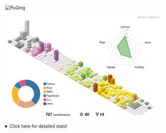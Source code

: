 ![PuQing](https://user-images.githubusercontent.com/27223114/171565019-9a56fae6-b08b-421f-99db-7e830da42371.png)

![](./profile-3d-contrib/profile-season-animate.svg)

<details>
<summary>Click here for detailed stats!</summary>

<!--START_SECTION:waka-->
![Lines of code](https://img.shields.io/badge/From%20Hello%20World%20I%27ve%20Written-1.7%20million%20lines%20of%20code-blue)

**🐱 My GitHub Data** 

> 📦 416.8 kB Used in GitHub's Storage 
 > 
> 🏆 6 Contributions in the Year 2025
 > 
> 🚫 Not Opted to Hire
 > 
> 📜 37 Public Repositories 
 > 
> 🔑 33 Private Repositories 
 > 
**I'm an Early 🐤** 

```text
🌞 Morning                744 commits         ██░░░░░░░░░░░░░░░░░░░░░░░   08.35 % 
🌆 Daytime                3964 commits        ███████████░░░░░░░░░░░░░░   44.50 % 
🌃 Evening                2020 commits        ██████░░░░░░░░░░░░░░░░░░░   22.68 % 
🌙 Night                  2179 commits        ██████░░░░░░░░░░░░░░░░░░░   24.46 % 
```


📊 **This Week I Spent My Time On** 

```text
💬 Programming Languages: 
PPTMan                   1 hr 52 mins        ████████░░░░░░░░░░░░░░░░░   30.92 % 
Other                    1 hr 31 mins        ██████░░░░░░░░░░░░░░░░░░░   25.26 % 
Music                    1 hr 16 mins        █████░░░░░░░░░░░░░░░░░░░░   20.97 % 
Reading Paper            40 mins             ███░░░░░░░░░░░░░░░░░░░░░░   11.10 % 
Communicating            33 mins             ██░░░░░░░░░░░░░░░░░░░░░░░   09.34 % 

🔥 Editors: 
MicrosoftPowerPoint      1 hr 52 mins        ████████░░░░░░░░░░░░░░░░░   30.92 % 
Telegram                 1 hr 30 mins        ██████░░░░░░░░░░░░░░░░░░░   24.93 % 
NetEaseMusic             1 hr 16 mins        █████░░░░░░░░░░░░░░░░░░░░   20.97 % 
Zotero                   40 mins             ███░░░░░░░░░░░░░░░░░░░░░░   11.10 % 
Mail                     33 mins             ██░░░░░░░░░░░░░░░░░░░░░░░   09.34 % 

💻 Operating System: 
Mac                      5 hrs 55 mins       ████████████████████████░   97.58 % 
WSL                      8 mins              █░░░░░░░░░░░░░░░░░░░░░░░░   02.42 % 
```


<!--END_SECTION:waka-->
</details>

